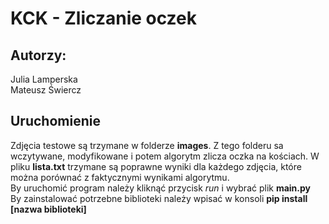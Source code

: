 # KCK - Zliczanie oczek
## Autorzy:
Julia Lamperska \
Mateusz Świercz
## Uruchomienie
Zdjęcia testowe są trzymane w folderze **images**. Z tego folderu sa wczytywane, modyfikowane i potem algorytm zlicza oczka na kościach. W pliku **lista.txt** trzymane są poprawne wyniki dla każdego zdjęcia, które można porównać z faktycznymi wynikami algorytmu. \
By uruchomić program należy kliknąć przycisk *run* i wybrać plik **main.py** \
By zainstalować potrzebne biblioteki należy wpisać w konsoli **pip install [nazwa biblioteki]**